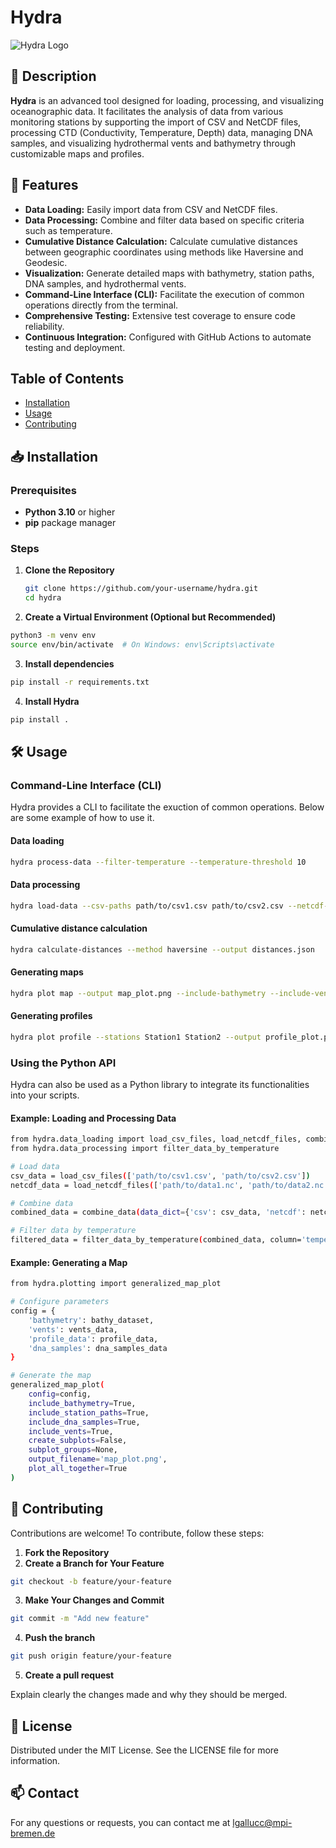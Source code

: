 # Hydra

![Hydra Logo](https://example.com/logo.png) <!-- Replace with your actual logo URL -->

## 📖 Description

**Hydra** is an advanced tool designed for loading, processing, and visualizing oceanographic data. It facilitates the analysis of data from various monitoring stations by supporting the import of CSV and NetCDF files, processing CTD (Conductivity, Temperature, Depth) data, managing DNA samples, and visualizing hydrothermal vents and bathymetry through customizable maps and profiles.

## 🚀 Features

- **Data Loading:** Easily import data from CSV and NetCDF files.
- **Data Processing:** Combine and filter data based on specific criteria such as temperature.
- **Cumulative Distance Calculation:** Calculate cumulative distances between geographic coordinates using methods like Haversine and Geodesic.
- **Visualization:** Generate detailed maps with bathymetry, station paths, DNA samples, and hydrothermal vents.
- **Command-Line Interface (CLI):** Facilitate the execution of common operations directly from the terminal.
- **Comprehensive Testing:** Extensive test coverage to ensure code reliability.
- **Continuous Integration:** Configured with GitHub Actions to automate testing and deployment.


## Table of Contents

- [Installation](#installation)
- [Usage](#usage)
- [Contributing](#contributing)

## 📥 Installation

### Prerequisites

- **Python 3.10** or higher
- **pip** package manager

### Steps

1. **Clone the Repository**

   ```bash
   git clone https://github.com/your-username/hydra.git
   cd hydra
   ```
2.	**Create a Virtual Environment (Optional but Recommended)**
```bash
python3 -m venv env
source env/bin/activate  # On Windows: env\Scripts\activate
```

3. **Install dependencies**

```bash
pip install -r requirements.txt
```

4. **Install Hydra**

```bash
pip install .
```

## 🛠 Usage

### Command-Line Interface (CLI)

Hydra provides a CLI to facilitate the exuction of common operations. Below are some example of how to use it.

#### Data loading

```bash 
hydra process-data --filter-temperature --temperature-threshold 10
```

#### Data processing

```bash 
hydra load-data --csv-paths path/to/csv1.csv path/to/csv2.csv --netcdf-paths path/to/data1.nc path/to/data2.nc
```

#### Cumulative distance calculation

```bash 
hydra calculate-distances --method haversine --output distances.json
```

#### Generating maps

```bash 
hydra plot map --output map_plot.png --include-bathymetry --include-vents --include-dna-samples
```

#### Generating profiles

```bash 
hydra plot profile --stations Station1 Station2 --output profile_plot.png --axis-config distance
```

### Using the Python API

Hydra can also be used as a Python library to integrate its functionalities into your scripts.

#### Example: Loading and Processing Data

```bash
from hydra.data_loading import load_csv_files, load_netcdf_files, combine_data
from hydra.data_processing import filter_data_by_temperature

# Load data
csv_data = load_csv_files(['path/to/csv1.csv', 'path/to/csv2.csv'])
netcdf_data = load_netcdf_files(['path/to/data1.nc', 'path/to/data2.nc'])

# Combine data
combined_data = combine_data(data_dict={'csv': csv_data, 'netcdf': netcdf_data}, station_id_column='Station_ID')

# Filter data by temperature
filtered_data = filter_data_by_temperature(combined_data, column='temperature', threshold=10)
```

#### Example: Generating a Map

```bash
from hydra.plotting import generalized_map_plot

# Configure parameters
config = {
    'bathymetry': bathy_dataset,
    'vents': vents_data,
    'profile_data': profile_data,
    'dna_samples': dna_samples_data
}

# Generate the map
generalized_map_plot(
    config=config,
    include_bathymetry=True,
    include_station_paths=True,
    include_dna_samples=True,
    include_vents=True,
    create_subplots=False,
    subplot_groups=None,
    output_filename='map_plot.png',
    plot_all_together=True
)
```

## 🤝 Contributing

Contributions are welcome! To contribute, follow these steps:

1.	**Fork the Repository**
2.	**Create a Branch for Your Feature**

```bash
git checkout -b feature/your-feature
```

3.	**Make Your Changes and Commit**

```bash
git commit -m "Add new feature"
```

4. **Push the branch**

```bash
git push origin feature/your-feature
```

5. **Create a pull request**

Explain clearly the changes made and why they should be merged.

## 📝 License

Distributed under the MIT License. See the LICENSE file for more information.

## 📫 Contact

For any questions or requests, you can contact me at lgallucc@mpi-bremen.de